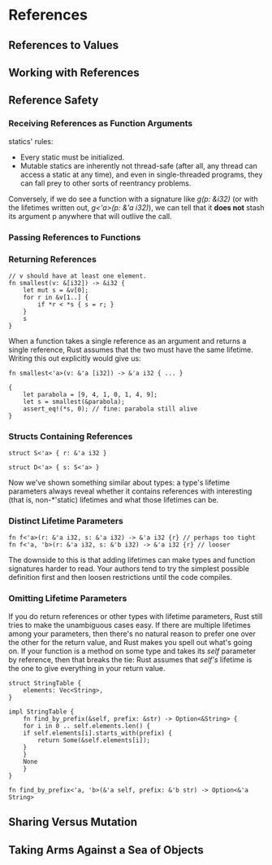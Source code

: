 # References

## References to Values

## Working with References

## Reference Safety

### Receiving References as Function Arguments

statics' rules:

- Every static must be initialized.
- Mutable statics are inherently not thread-safe (after all, any thread can access a static at any time), and even in single-threaded programs, they can fall prey to other sorts of reentrancy problems.

Conversely, if we do see a function with a signature like *g(p: &i32)* (or with the lifetimes written out, *g<'a>(p: &'a i32)*), we can tell that it **does not** stash its argument p anywhere that will outlive the call.

### Passing References to Functions

### Returning References

    // v should have at least one element.
    fn smallest(v: &[i32]) -> &i32 {
        let mut s = &v[0];
        for r in &v[1..] {
            if *r < *s { s = r; }
        }
        s
    }

When a function takes a single reference as an argument and returns a single reference, Rust assumes that the two must have the same lifetime. Writing this out explicitly would give us:

    fn smallest<'a>(v: &'a [i32]) -> &'a i32 { ... }

    {
        let parabola = [9, 4, 1, 0, 1, 4, 9];
        let s = smallest(&parabola);
        assert_eq!(*s, 0); // fine: parabola still alive
    }


### Structs Containing References

    struct S<'a> { r: &'a i32 }

    struct D<'a> { s: S<'a> }

Now we've shown something similar about types: a type's lifetime parameters always reveal whether it contains references with interesting (that is, non-*'static) lifetimes and what those lifetimes can be.

### Distinct Lifetime Parameters

    fn f<'a>(r: &'a i32, s: &'a i32) -> &'a i32 {r} // perhaps too tight
    fn f<'a, 'b>(r: &'a i32, s: &'b i32) -> &'a i32 {r} // looser

The downside to this is that adding lifetimes can make types and function signatures harder to read. Your authors tend to try the simplest possible definition first and then loosen restrictions until the code compiles.

### Omitting Lifetime Parameters

If you do return references or other types with lifetime parameters, Rust still tries to make the unambiguous cases easy.
If there are multiple lifetimes among your parameters, then there's no natural reason to prefer one over the other for the return value, and Rust makes you spell out what's going on.
If your function is a method on some type and takes its *self* parameter by reference, then that breaks the tie: Rust assumes that *self's* lifetime is the one to give everything in your return value.

    struct StringTable {
        elements: Vec<String>,
    }
    
    impl StringTable {
        fn find_by_prefix(&self, prefix: &str) -> Option<&String> {
        for i in 0 .. self.elements.len() {
        if self.elements[i].starts_with(prefix) {
            return Some(&self.elements[i]);
        }
        }
        None
        }
    }

    fn find_by_prefix<'a, 'b>(&'a self, prefix: &'b str) -> Option<&'a String>

    
## Sharing Versus Mutation


## Taking Arms Against a Sea of Objects



